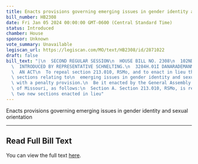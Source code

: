 ```yaml
---
title: Enacts provisions governing emerging issues in gender identity and sexual orientation
bill_number: HB2308
date: Fri Jan 05 2024 00:00:00 GMT-0600 (Central Standard Time)
status: Introduced
chamber: House
sponsor: Unknown
vote_summary: Unavailable
legiscan_url: https://legiscan.com/MO/text/HB2308/id/2871022
draft: false
bill_text: "|\n  SECOND REGULAR SESSION\n  HOUSE BILL NO. 2308\n  102ND GENERAL ASSEMBLY\n\
  \  INTRODUCED BY REPRESENTATIVE SCHNELTING.\n  3284H.01I DANARADEMANMILLER,ChiefClerk\n\
  \  AN ACT\n  To repeal section 213.010, RSMo, and to enact in lieu thereof two new\
  \ sections relating to\n  emerging issues in gender identity and sexual orientation,\
  \ with a penalty provision.\n  Be it enacted by the General Assembly of the state\
  \ of Missouri, as follows:\n  Section A. Section 213.010, RSMo, is repealed and\
  \ two new sections enacted in lieu"
---
```

Enacts provisions governing emerging issues in gender identity and sexual orientation

---

## Read Full Bill Text

You can view the full text [here](https://legiscan.com/MO/text/HB2308/id/2871022).
